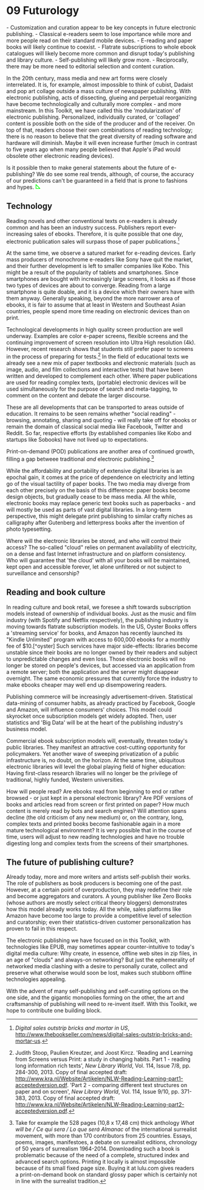 # 09 Futurology 


<div class="summary">
- Customization and curation appear to be key concepts in future electronic publishing.
- Classical e-readers seem to lose importance while more and more people read on their standard mobile devices.
- E-reading and paper books will likely continue to coexist.
- Flatrate subscriptions to whole ebook catalogues will likely become more common and disrupt today's publishing and library culture.
- Self-publishing will likely grow more.
- Reciprocally, there may be more need to editorial selection and content curation.
</div>

In the 20th century, mass media and new art forms were closely interrelated. It is, for example, almost impossible to think of cubist, Dadaist and pop art collage outside a mass culture of newspaper publishing. With electronic publishing, acts of dissecting, glueing and perpetual reorganizing have become technologically and culturally more complex - and more mainstream. In this Toolkit, we have called this the 'modularization' of electronic publishing. Personalized, individually curated, or 'collaged' content is possible both on the side of the producer and of the receiver. On top of that, readers choose their own combinations of reading technology; there is no reason to believe that the great diversity of reading software and hardware will diminish. Maybe it will even increase further (much in contrast to five years ago when many people believed that Apple's iPad would obsolete other electronic reading devices). 

Is it possible then to make general statements about the future of e-publishing? We do see some real trends, although, of course, the accuracy of our predictions can't be guaranteed in a field that is prone to fashions and hypes. [![Bloglink](images/dpt_blog_verwijzing.png)](http://digitalpublishingtoolkit.org/?p=921 "Link to blog post: Book review. The end of ebooks. 20 visionaries on the future of digital reading. ") 


## Technology 
Reading novels and other conventional texts on e-readers is already common and has been an industry success. Publishers report ever-increasing sales of ebooks. Therefore, it is quite possible that one day, electronic publication sales will surpass those of paper publications.[^books] 

At the same time, we observe a satured market for e-reading devices. Early mass producers of monochrome e-readers like Sony have quit the market, and their further development is left to smaller companies like Kobo. This might be a result of the popularity of tablets and smartphones. Since smartphones are bought with increasingly large screens, it looks as if those two types of devices are about to converge. Reading from a large smartphone is quite doable, and it is a device which their owners have with them anyway.   Generally speaking, beyond the more narrower area of ebooks, it is fair to assume that at least in Western and Southeast Asian countries, people spend more time reading on electronic devices than on print.

Technological developments in high quality screen production are well underway. Examples are color e-paper screens, flexible screens and the continuing improvement of screen resolution into Ultra High resolution (4k). However, recent research shows that students still prefer paper to screens in the process of preparing for tests.[^stoop] In the field of educational texts we already see a new mix of paper textbooks and electronic materials (such as image, audio, and film collections and interactive tests) that have been written and developed to complement each other. Where paper publications are used for reading complex texts, (portable) electronic devices will be used simultaneously for the purpose of search and meta-tagging, to comment on the content and debate the larger discourse. 

These are all developments that can be transported to areas outside of education. It remains to be seen remains whether "social reading" - browsing, annotating, sharing and quoting - will really take off for ebooks or remain the domain of classical social media like Facebook, Twitter and Reddit. So far, respective efforts (by established companies like Kobo and startups like Sobooks) have not lived up to expectations.

Print-on-demand (POD) publications are another area of continued growth, filling a gap betweee traditional *and* electronic publishing.[^vanc] 

While the affordability and portability of extensive digital libraries is an epochal gain, it comes at the price of dependence on electricity and letting go of the visual tactility of paper books. The two media may diverge from each other precisely on the basis of this difference: paper books become design objects, but gradually cease to be mass media. All the while, electronic books may replace generic text books such as paperbacks - and will mostly be used as parts of vast digital libraries. In a long-term perspective, this might delegate print publishing to similar crafty niches as calligraphy after Gutenberg and letterpress books after the invention of photo typesetting.

Where will the electronic libraries be stored, and who will control their access? The so-called "cloud" relies on permanent availability of electricity, on a dense and fast Internet infrastructure and on platform consistency. Who will guarantee that 'the cloud' with all your books will be maintained, kept open and accessible forever, let alone unfiltered or not subject to surveillance and censorship? 

## Reading and book culture 
In reading culture and book retail, we foresee a shift towards subscription models instead of ownership of individual books. Just as the music and film industry (with Spotify and Netflix respectively), the publishing industry is moving towards flatrate subscription models. In the US, Oyster Books offers a 'streaming service' for books, and Amazon has recently launched its "Kindle Unlimited" program with access to 600,000 ebooks for a monthly fee of $10.[^oyster] Such services have major side-effects: libraries become unstable since their books are no longer owned by their readers and subject to unpredictable changes and even loss. Those electronic books will no longer be stored on people's devices, but accessed via an application from a remote server; both the application and the server might disappear overnight. The same economic pressures that currently force the industry to make ebooks cheaper may well  end up disempowering readers. 

Publishing commerce will be increasingly advertisement-driven. Statistical data-mining of consumer habits, as already practiced by Facebook, Google and Amazon, will influence consumers' choices. This model could skyrocket once subscription models get widely adopted. Then, user statistics and 'Big Data' will be at the heart of the publishing industry's business model. 

Commercial ebook subscription models will, eventually, threaten today's public libraries. They manifest an attractive cost-cutting opportunity for policymakers. Yet another wave of sweeping privatization of a public infrastructure is, no doubt, on the horizon. At the same time, ubiquitous electronic libraries will level the global playing field of higher education: Having first-class research libraries will no longer be the privilege of traditional, highly funded, Western universities. 

How will people read? Are ebooks read from beginning to end or rather browsed - or just kept in a personal electronic library? Are PDF versions of books and articles read from screen or first printed on paper? How much content is merely read by bots and search engines? Will attention spans decline (the old criticism of any new medium) or, on the contrary, long, complex texts and printed books become fashionable again in a more mature technological environment? It is very possible that in the course of time, users will adjust to new reading technologies and have no trouble digesting long and complex texts from the screens of their smartphones. 

## The future of publishing culture? 
Already today, more and more writers and artists self-publish their works. The role of publishers as book producers is becoming one of the past. However, at a certain point of overproduction, they may redefine their role and become aggregators and curators. A young publisher like Zero Books (whose authors are mostly select critical theory bloggers) demonstrates how this model already works today. All the while, sales platforms like Amazon have become too large to provide a competitive level of selection and curatorship; even their statistics-driven customer personalization has proven to fail in this respect. 

The electronic publishing we have focused on in this Toolkit, with technologies like EPUB, may sometimes appear counter-intuitive to today's digital media culture: Why create, in essence, offline web sites in zip files, in an age of "clouds" and always-on networking? But just the ephemerality of networked media clashing with a desire to personally curate, collect and preserve what otherwise would soon be lost, makes such stubborn offline technologies appealing.

With the advent of many self-publishing and self-curating options on the one side, and the gigantic monopolies forming on the other, the art and craftsmanship of publishing will need to re-invent itself. With this Toolkit, we hope to contribute one building block.


[^books]: *Digital sales outstrip bricks and mortar in US*, http://www.thebookseller.com/news/digital-sales-outstrip-bricks-and-mortar-us. 
[^vanc]: Take for example the 528 pages (10,8 x 17,48 cm) thick anthology *What will be / Ce qui sera / Lo que será Almanac* of the international surrealist movement, with more than 170 contributors from 25 countries. Essays, poems, images, manifestoes, a debate on surrealist editions, chronology of 50 years of surrealism 1964-2014. Downloading such a book is problematic because of the need of a complete, structured index and advanced search options. Printing it locally is almost impossible because of its small fixed page size. Buying it at lulu.com gives readers a print-on-demand book on standard glossy paper which is certainly not in line with the surrealist tradition. 
[^stoop]: Judith Stoop, Paulien Kreutzer, and Joost Kircz. 'Reading and Learning from Screens versus Print: a study in changing habits. Part 1 - reading long information rich texts', *New Library World*, Vol. 114, Issue 7/8, pp. 284-300, 2013. Copy of final accepted draft: http://www.kra.nl/Website/Artikelen/NLW-Reading-Learning-part1-acceptedversion.pdf. 'Part 2 - comparing different text structures on paper and on screen', *New Library World*, Vol. 114, Issue 9/10, pp. 371-383, 2013. Copy of final accepted draft: http://www.kra.nl/Website/Artikelen/NLW-Reading-Learning-part2-acceptedversion.pdf. 
